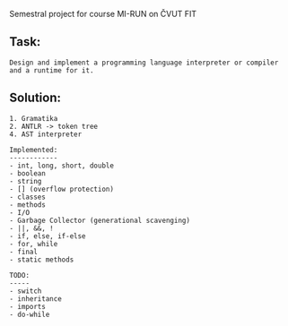 Semestral project for course MI-RUN on ČVUT FIT

Task:
-----
    Design and implement a programming language interpreter or compiler and a runtime for it.

Solution:
---------
    1. Gramatika
    2. ANTLR -> token tree
    4. AST interpreter

    Implemented:
    ------------
    - int, long, short, double
    - boolean
    - string
    - [] (overflow protection)
    - classes
    - methods
    - I/O
    - Garbage Collector (generational scavenging)
    - ||, &&, !
    - if, else, if-else
    - for, while
    - final
    - static methods

    TODO:
    -----
    - switch
    - inheritance
    - imports
    - do-while
